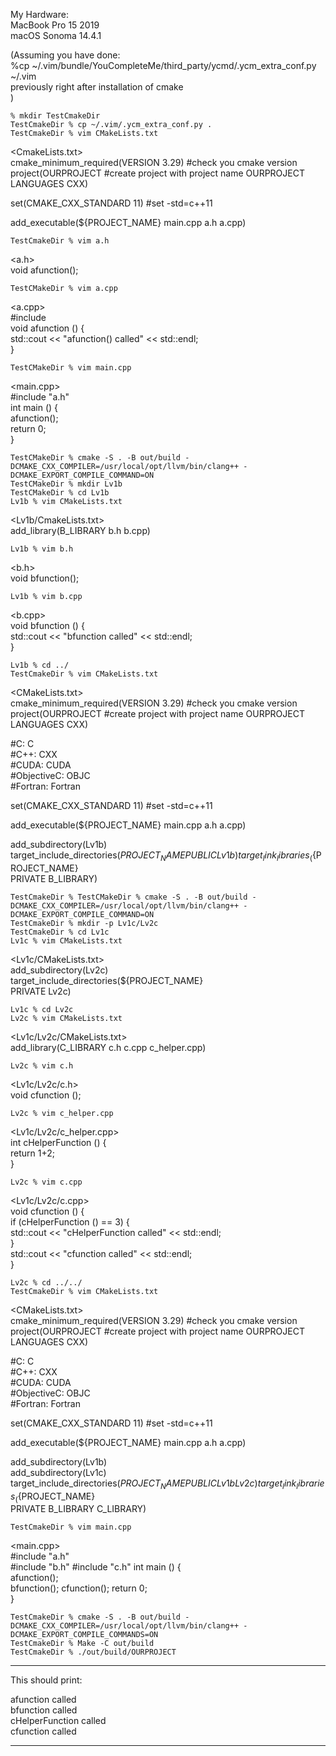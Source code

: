 My Hardware:  
MacBook Pro 15 2019  
macOS Sonoma 14.4.1  
  
(Assuming you have done:  
    %cp ~/.vim/bundle/YouCompleteMe/third_party/ycmd/.ycm_extra_conf.py ~/.vim  
previously right after installation of cmake  
)  
  
```
% mkdir TestCmakeDir
TestCmakeDir % cp ~/.vim/.ycm_extra_conf.py .
TestCmakeDir % vim CMakeLists.txt 
```

<CmakeLists.txt>  
cmake_minimum_required(VERSION 3.29)  #check you cmake version  
project(OURPROJECT             #create project with project name OURPROJECT  
        LANGUAGES CXX)  
  
 
set(CMAKE_CXX_STANDARD 11)  #set -std=c++11
  
add_executable(${PROJECT_NAME} main.cpp a.h a.cpp)  
```
TestCmakeDir % vim a.h 
```

<a.h>  
void afunction();  

```
TestCMakeDir % vim a.cpp 
```

<a.cpp>  
#include<iostream>  
void afunction () {  
  std::cout << "afunction() called" << std::endl;  
}  
```
TestCMakeDir % vim main.cpp 
```

<main.cpp>  
#include "a.h"   
int main () {  
  afunction();  
  return 0;  
}  
```
TestCMakeDir % cmake -S . -B out/build -DCMAKE_CXX_COMPILER=/usr/local/opt/llvm/bin/clang++ -DCMAKE_EXPORT_COMPILE_COMMAND=ON
TestCMakeDir % mkdir Lv1b
TestCMakeDir % cd Lv1b
Lv1b % vim CMakeLists.txt 
```
   
<Lv1b/CmakeLists.txt>  
add_library(B_LIBRARY b.h b.cpp)  
```
Lv1b % vim b.h 
```

<b.h>  
void bfunction();  
```
Lv1b % vim b.cpp 
```

<b.cpp>  
void bfunction () {  
  std::cout << "bfunction called" << std::endl;  
}  
```
Lv1b % cd ../
TestCmakeDir % vim CMakeLists.txt 
```

<CMakeLists.txt>  
cmake_minimum_required(VERSION 3.29)  #check you cmake version  
project(OURPROJECT             #create project with project name OURPROJECT  
        LANGUAGES CXX)  
  
#C: C  
#C++: CXX  
#CUDA: CUDA  
#ObjectiveC: OBJC  
#Fortran: Fortran  
  
set(CMAKE_CXX_STANDARD 11)  #set -std=c++11  
  
add_executable(${PROJECT_NAME} main.cpp a.h a.cpp)  
  
add_subdirectory(Lv1b)  
target_include_directories(${PROJECT_NAME}  
                            PUBLIC Lv1b)  
target_link_libraries_(${PROJECT_NAME}  
                        PRIVATE B_LIBRARY)  
```
TestCmakeDir % TestCMakeDir % cmake -S . -B out/build -DCMAKE_CXX_COMPILER=/usr/local/opt/llvm/bin/clang++ -DCMAKE_EXPORT_COMPILE_COMMAND=ON
TestCmakeDir % mkdir -p Lv1c/Lv2c
TestCmakeDir % cd Lv1c
Lv1c % vim CMakeLists.txt 
```

<Lv1c/CMakeLists.txt>  
add_subdirectory(Lv2c)  
target_include_directories(${PROJECT_NAME}  
                            PRIVATE Lv2c)
```
Lv1c % cd Lv2c
Lv2c % vim CMakeLists.txt 
```

<Lv1c/Lv2c/CMakeLists.txt>  
add_library(C_LIBRARY c.h c.cpp c_helper.cpp)  
```
Lv2c % vim c.h 
```

<Lv1c/Lv2c/c.h>  
void cfunction ();  
```
Lv2c % vim c_helper.cpp 
```

<Lv1c/Lv2c/c_helper.cpp>  
int cHelperFunction () {  
    return 1+2;  
}  
```
Lv2c % vim c.cpp 
```

<Lv1c/Lv2c/c.cpp>  
void cfunction () {  
  if (cHelperFunction () == 3) {  
     std::cout << "cHelperFunction  called" << std::endl;  
  }  
  std::cout << "cfunction called" << std::endl;  
}  
```
Lv2c % cd ../../
TestCmakeDir % vim CMakeLists.txt 
``` 

<CMakeLists.txt>  
cmake_minimum_required(VERSION 3.29)  #check you cmake version  
project(OURPROJECT             #create project with project name OURPROJECT  
        LANGUAGES CXX)  
  
#C: C  
#C++: CXX  
#CUDA: CUDA  
#ObjectiveC: OBJC  
#Fortran: Fortran  
  
set(CMAKE_CXX_STANDARD 11)  #set -std=c++11  
  
add_executable(${PROJECT_NAME} main.cpp a.h a.cpp)  
  
add_subdirectory(Lv1b)  
add_subdirectory(Lv1c)
target_include_directories(${PROJECT_NAME}  
                            PUBLIC Lv1b Lv2c)  
target_link_libraries_(${PROJECT_NAME}  
                        PRIVATE B_LIBRARY C_LIBRARY)  
```
TestCmakeDir % vim main.cpp 
```

<main.cpp>  
#include "a.h"   
#include "b.h"
#include "c.h"
int main () {  
  afunction();  
  bfunction();
  cfunction();
  return 0;  
} 
```
TestCmakeDir % cmake -S . -B out/build -DCMAKE_CXX_COMPILER=/usr/local/opt/llvm/bin/clang++ -DCMAKE_EXPORT_COMPILE_COMMANDS=ON
TestCmakeDir % Make -C out/build
TestCmakeDir % ./out/build/OURPROJECT 
```

_____________________
This should print:  
  
afunction called  
bfunction called  
cHelperFunction called  
cfunction called  
_____________________
